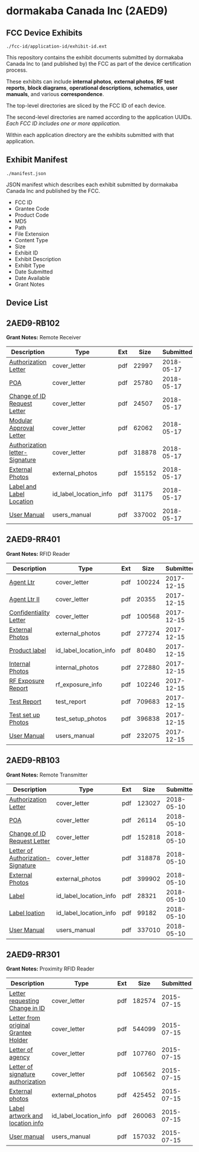 # dormakaba Canada Inc (2AED9)
## FCC Device Exhibits

```
./fcc-id/application-id/exhibit-id.ext
```

This repository contains the exhibit documents submitted by dormakaba Canada Inc to (and published by) the FCC as part of the device certification process.

These exhibits can include **internal photos**, **external photos**, **RF test reports**, **block diagrams**, **operational descriptions**, **schematics**, **user manuals**, and various **correspondence**.

The top-level directories are sliced by the FCC ID of each device.

The second-level directories are named according to the application UUIDs. *Each FCC ID includes one or more application.*

Within each application directory are the exhibits submitted with that application. 

## Exhibit Manifest

```
./manifest.json
```

JSON manifest which describes each exhibit submitted by dormakaba Canada Inc and published by the FCC.

- FCC ID
- Grantee Code
- Product Code
- MD5
- Path
- File Extension
- Content Type
- Size
- Exhibit ID
- Exhibit Description
- Exhibit Type
- Date Submitted
- Date Available
- Grant Notes

## Device List
## 2AED9-RB102
**Grant Notes:** Remote Receiver

| Description | Type | Ext | Size | Submitted | Available |
| ----------- | ---- | --- | ---- | --------- | --------- |
| [Authorization Letter](2AED9-RB102/fb091d794ec1ad1635734dfb36183ed2/3853237.pdf) | cover_letter | pdf | 22997 | 2018-05-17 | 2018-05-17 |
| [POA](2AED9-RB102/fb091d794ec1ad1635734dfb36183ed2/3853238.pdf) | cover_letter | pdf | 25780 | 2018-05-17 | 2018-05-17 |
| [Change of ID Request Letter](2AED9-RB102/fb091d794ec1ad1635734dfb36183ed2/3853239.pdf) | cover_letter | pdf | 24507 | 2018-05-17 | 2018-05-17 |
| [Modular Approval Letter](2AED9-RB102/fb091d794ec1ad1635734dfb36183ed2/3853240.pdf) | cover_letter | pdf | 62062 | 2018-05-17 | 2018-05-17 |
| [Authorization letter-Signature](2AED9-RB102/fb091d794ec1ad1635734dfb36183ed2/3845202.pdf) | cover_letter | pdf | 318878 | 2018-05-17 | 2018-05-17 |
| [External Photos](2AED9-RB102/fb091d794ec1ad1635734dfb36183ed2/3853242.pdf) | external_photos | pdf | 155152 | 2018-05-17 | 2018-05-17 |
| [Label and Label Location](2AED9-RB102/fb091d794ec1ad1635734dfb36183ed2/3853243.pdf) | id_label_location_info | pdf | 31175 | 2018-05-17 | 2018-05-17 |
| [User Manual](2AED9-RB102/fb091d794ec1ad1635734dfb36183ed2/3853244.pdf) | users_manual | pdf | 337002 | 2018-05-17 | 2018-05-17 |
## 2AED9-RR401
**Grant Notes:** RFID Reader

| Description | Type | Ext | Size | Submitted | Available |
| ----------- | ---- | --- | ---- | --------- | --------- |
| [Agent Ltr](2AED9-RR401/997c1dd306e3a9079d1b2296667472e9/3681011.pdf) | cover_letter | pdf | 100224 | 2017-12-15 | 2017-12-15 |
| [Agent Ltr II](2AED9-RR401/997c1dd306e3a9079d1b2296667472e9/3681012.pdf) | cover_letter | pdf | 20355 | 2017-12-15 | 2017-12-15 |
| [Confidentiality Letter](2AED9-RR401/997c1dd306e3a9079d1b2296667472e9/3681013.pdf) | cover_letter | pdf | 100568 | 2017-12-15 | 2017-12-15 |
| [External Photos](2AED9-RR401/997c1dd306e3a9079d1b2296667472e9/3681002.pdf) | external_photos | pdf | 277274 | 2017-12-15 | 2017-12-15 |
| [Product label](2AED9-RR401/997c1dd306e3a9079d1b2296667472e9/3681001.pdf) | id_label_location_info | pdf | 80480 | 2017-12-15 | 2017-12-15 |
| [Internal Photos](2AED9-RR401/997c1dd306e3a9079d1b2296667472e9/3681008.pdf) | internal_photos | pdf | 272880 | 2017-12-15 | 2017-12-15 |
| [RF Exposure Report](2AED9-RR401/997c1dd306e3a9079d1b2296667472e9/3681010.pdf) | rf_exposure_info | pdf | 102246 | 2017-12-15 | 2017-12-15 |
| [Test Report](2AED9-RR401/997c1dd306e3a9079d1b2296667472e9/3681005.pdf) | test_report | pdf | 709683 | 2017-12-15 | 2017-12-15 |
| [Test set up Photos](2AED9-RR401/997c1dd306e3a9079d1b2296667472e9/3681006.pdf) | test_setup_photos | pdf | 396838 | 2017-12-15 | 2017-12-15 |
| [User Manual](2AED9-RR401/997c1dd306e3a9079d1b2296667472e9/3681007.pdf) | users_manual | pdf | 232075 | 2017-12-15 | 2017-12-15 |
## 2AED9-RB103
**Grant Notes:** Remote Transmitter

| Description | Type | Ext | Size | Submitted | Available |
| ----------- | ---- | --- | ---- | --------- | --------- |
| [Authorization Letter](2AED9-RB103/ce6051d07583388e0c64c0755262fede/3845199.pdf) | cover_letter | pdf | 123027 | 2018-05-10 | 2018-05-10 |
| [POA](2AED9-RB103/ce6051d07583388e0c64c0755262fede/3845200.pdf) | cover_letter | pdf | 26114 | 2018-05-10 | 2018-05-10 |
| [Change of ID Request Letter](2AED9-RB103/ce6051d07583388e0c64c0755262fede/3845201.pdf) | cover_letter | pdf | 152818 | 2018-05-10 | 2018-05-10 |
| [Letter of Authorization-Signature](2AED9-RB103/ce6051d07583388e0c64c0755262fede/3845202.pdf) | cover_letter | pdf | 318878 | 2018-05-10 | 2018-05-10 |
| [External Photos](2AED9-RB103/ce6051d07583388e0c64c0755262fede/3845203.pdf) | external_photos | pdf | 399902 | 2018-05-10 | 2018-05-10 |
| [Label](2AED9-RB103/ce6051d07583388e0c64c0755262fede/3845204.pdf) | id_label_location_info | pdf | 28321 | 2018-05-10 | 2018-05-10 |
| [Label loation](2AED9-RB103/ce6051d07583388e0c64c0755262fede/3845205.pdf) | id_label_location_info | pdf | 99182 | 2018-05-10 | 2018-05-10 |
| [User Manual](2AED9-RB103/ce6051d07583388e0c64c0755262fede/3845206.pdf) | users_manual | pdf | 337010 | 2018-05-10 | 2018-05-10 |
## 2AED9-RR301
**Grant Notes:** Proximity RFID Reader

| Description | Type | Ext | Size | Submitted | Available |
| ----------- | ---- | --- | ---- | --------- | --------- |
| [Letter requesting Change in ID](2AED9-RR301/3868c7b69b56716187a34714c625b767/2680673.pdf) | cover_letter | pdf | 182574 | 2015-07-15 | 2015-07-15 |
| [Letter from original Grantee Holder](2AED9-RR301/3868c7b69b56716187a34714c625b767/2680674.pdf) | cover_letter | pdf | 544099 | 2015-07-15 | 2015-07-15 |
| [Letter of agency](2AED9-RR301/3868c7b69b56716187a34714c625b767/2680677.pdf) | cover_letter | pdf | 107760 | 2015-07-15 | 2015-07-15 |
| [Letter of signature authorization](2AED9-RR301/3868c7b69b56716187a34714c625b767/2680678.pdf) | cover_letter | pdf | 106562 | 2015-07-15 | 2015-07-15 |
| [External photos](2AED9-RR301/3868c7b69b56716187a34714c625b767/2680675.pdf) | external_photos | pdf | 425452 | 2015-07-15 | 2015-07-15 |
| [Label artwork and location info](2AED9-RR301/3868c7b69b56716187a34714c625b767/2680676.pdf) | id_label_location_info | pdf | 260063 | 2015-07-15 | 2015-07-15 |
| [User manual](2AED9-RR301/3868c7b69b56716187a34714c625b767/2680679.pdf) | users_manual | pdf | 157032 | 2015-07-15 | 2015-07-15 |
